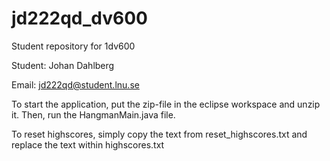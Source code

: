 # jd222qd_dv600
Student repository for 1dv600

Student: Johan Dahlberg

Email: jd222qd@student.lnu.se

To start the application, put the zip-file in the eclipse workspace and unzip it. Then, run the HangmanMain.java file.

To reset highscores, simply copy the text from reset_highscores.txt and replace the text within highscores.txt
